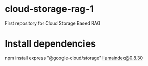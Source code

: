 # cloud-storage-rag-1
First repository for Cloud Storage Based RAG

# Install dependencies
npm install express "@google-cloud/storage" llamaindex@0.8.30
